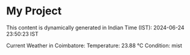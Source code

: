 # My Project

This content is dynamically generated in Indian Time (IST): 2024-06-24 23:50:23 IST


Current Weather in Coimbatore:
Temperature: 23.88 °C
Condition: mist
